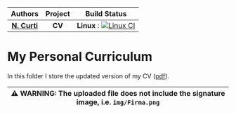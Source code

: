 | **Authors**   | **Project** | **Build Status** |
|:-------------:|:-----------:|:----------------:|
| [**N. Curti**](https://github.com/Nico-Curti) | **CV** | **Linux** : [![Linux CI](https://github.com/Nico-Curti/curriculum/actions/workflows/linux.yml/badge.svg)](https://github.com/Nico-Curti/curriculum/actions/workflows/linux.yml) |

# My Personal Curriculum

In this folder I store the updated version of my CV ([pdf](https://github.com/Nico-Curti/curriculum/blob/main/curriculum.pdf)).

| :warning: WARNING: The uploaded file does not include the signature image, i.e. `img/Firma.png` |
| ----------------------------------------------------------------------------------------------- |
